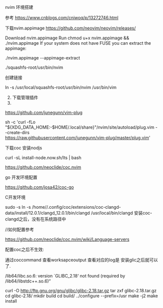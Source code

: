 nvim 环境搭建

参考 https://www.cnblogs.com/cniwoq/p/13272746.html

下载nvim.appimage
https://github.com/neovim/neovim/releases/

Download nvim.appimage
Run chmod u+x nvim.appimage && ./nvim.appimage
If your system does not have FUSE you can extract the appimage:

./nvim.appimage --appimage-extract

./squashfs-root/usr/bin/nvim

创建链接

ln -s /usr/local/squashfs-root/usr/bin/nvim /usr/bin/vim


2. 下载管理插件
3. 
https://github.com/junegunn/vim-plug

sh -c 'curl -fLo "${XDG_DATA_HOME:-$HOME/.local/share}"/nvim/site/autoload/plug.vim --create-dirs \
       https://raw.githubusercontent.com/junegunn/vim-plug/master/plug.vim'
       
下载coc 安装nodjs

curl -sL install-node.now.sh/lts | bash

https://github.com/neoclide/coc.nvim

go 开发环境配置

https://github.com/josa42/coc-go

C开发环境

sudo -s ln -s /home//.config/coc/extensions/coc-clangd-data/install/12.0.1/clangd_12.0.1/bin/clangd /usr/local/bin/clangd
安装coc-clangd之后，没有在系统路径中

//如何配置参考

https://github.com/neoclide/coc.nvim/wiki/Language-servers

配置coc之后不生效:

通过coccommand 查看worksapceoutput 查看对应的log是  安装glic之后就可以了.

/lib64/libc.so.6: version `GLIBC_2.18‘ not found (required by /lib64/libstdc++.so.6)“

curl -O http://ftp.gnu.org/gnu/glibc/glibc-2.18.tar.gz
tar zxf glibc-2.18.tar.gz  
cd glibc-2.18/
mkdir build
cd build/
../configure --prefix=/usr
make -j2
make install
